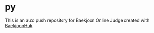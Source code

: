 # py
This is an auto push repository for Baekjoon Online Judge created with [BaekjoonHub](https://github.com/BaekjoonHub/BaekjoonHub).
